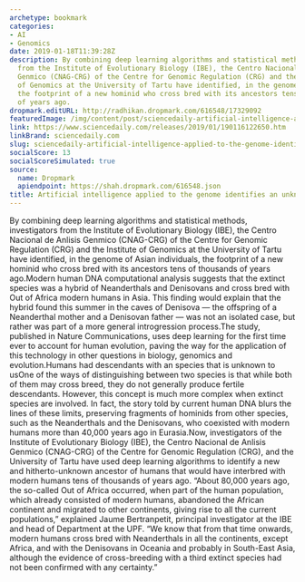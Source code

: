 ```yaml
---
archetype: bookmark
categories:
- AI
- Genomics
date: 2019-01-18T11:39:28Z
description: By combining deep learning algorithms and statistical methods, investigators
  from the Institute of Evolutionary Biology (IBE), the Centro Nacional de Anlisis
  Genmico (CNAG-CRG) of the Centre for Genomic Regulation (CRG) and the Institute
  of Genomics at the University of Tartu have identified, in the genome of Asian individuals,
  the footprint of a new hominid who cross bred with its ancestors tens of thousands
  of years ago.
dropmark.editURL: http://radhikan.dropmark.com/616548/17329092
featuredImage: /img/content/post/sciencedaily-artificial-intelligence-applied-to-the-genome-identifies-an-unknown-human-ancestor.JPG
link: https://www.sciencedaily.com/releases/2019/01/190116122650.htm
linkBrand: sciencedaily.com
slug: sciencedaily-artificial-intelligence-applied-to-the-genome-identifies-an-unknown-human-ancestor
socialScore: 13
socialScoreSimulated: true
source:
  name: Dropmark
  apiendpoint: https://shah.dropmark.com/616548.json
title: Artificial intelligence applied to the genome identifies an unknown human ancestor
---
```

By combining deep learning algorithms and statistical methods, investigators from the Institute of Evolutionary Biology (IBE), the Centro Nacional de Anlisis Genmico (CNAG-CRG) of the Centre for Genomic Regulation (CRG) and the Institute of Genomics at the University of Tartu have identified, in the genome of Asian individuals, the footprint of a new hominid who cross bred with its ancestors tens of thousands of years ago.Modern human DNA computational analysis suggests that the extinct species was a hybrid of Neanderthals and Denisovans and cross bred with Out of Africa modern humans in Asia. This finding would explain that the hybrid found this summer in the caves of Denisova — the offspring of a Neanderthal mother and a Denisovan father — was not an isolated case, but rather was part of a more general introgression process.The study, published in Nature Communications, uses deep learning for the first time ever to account for human evolution, paving the way for the application of this technology in other questions in biology, genomics and evolution.Humans had descendants with an species that is unknown to usOne of the ways of distinguishing between two species is that while both of them may cross breed, they do not generally produce fertile descendants. However, this concept is much more complex when extinct species are involved. In fact, the story told by current human DNA blurs the lines of these limits, preserving fragments of hominids from other species, such as the Neanderthals and the Denisovans, who coexisted with modern humans more than 40,000 years ago in Eurasia.Now, investigators of the Institute of Evolutionary Biology (IBE), the Centro Nacional de Anlisis Genmico (CNAG-CRG) of the Centre for Genomic Regulation (CRG), and the University of Tartu have used deep learning algorithms to identify a new and hitherto-unknown ancestor of humans that would have interbred with modern humans tens of thousands of years ago. “About 80,000 years ago, the so-called Out of Africa occurred, when part of the human population, which already consisted of modern humans, abandoned the African continent and migrated to other continents, giving rise to all the current populations,” explained Jaume Bertranpetit, principal investigator at the IBE and head of Department at the UPF. “We know that from that time onwards, modern humans cross bred with Neanderthals in all the continents, except Africa, and with the Denisovans in Oceania and probably in South-East Asia, although the evidence of cross-breeding with a third extinct species had not been confirmed with any certainty.”

